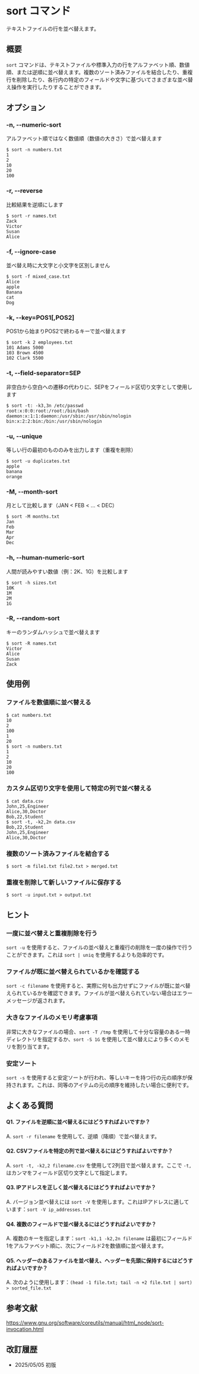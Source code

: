# sort コマンド

テキストファイルの行を並べ替えます。

## 概要

`sort` コマンドは、テキストファイルや標準入力の行をアルファベット順、数値順、または逆順に並べ替えます。複数のソート済みファイルを結合したり、重複行を削除したり、各行内の特定のフィールドや文字に基づいてさまざまな並べ替え操作を実行したりすることができます。

## オプション

### **-n, --numeric-sort**

アルファベット順ではなく数値順（数値の大きさ）で並べ替えます

```console
$ sort -n numbers.txt
1
2
10
20
100
```

### **-r, --reverse**

比較結果を逆順にします

```console
$ sort -r names.txt
Zack
Victor
Susan
Alice
```

### **-f, --ignore-case**

並べ替え時に大文字と小文字を区別しません

```console
$ sort -f mixed_case.txt
Alice
apple
Banana
cat
Dog
```

### **-k, --key=POS1[,POS2]**

POS1から始まりPOS2で終わるキーで並べ替えます

```console
$ sort -k 2 employees.txt
101 Adams 5000
103 Brown 4500
102 Clark 5500
```

### **-t, --field-separator=SEP**

非空白から空白への遷移の代わりに、SEPをフィールド区切り文字として使用します

```console
$ sort -t: -k3,3n /etc/passwd
root:x:0:0:root:/root:/bin/bash
daemon:x:1:1:daemon:/usr/sbin:/usr/sbin/nologin
bin:x:2:2:bin:/bin:/usr/sbin/nologin
```

### **-u, --unique**

等しい行の最初のもののみを出力します（重複を削除）

```console
$ sort -u duplicates.txt
apple
banana
orange
```

### **-M, --month-sort**

月として比較します（JAN < FEB < ... < DEC）

```console
$ sort -M months.txt
Jan
Feb
Mar
Apr
Dec
```

### **-h, --human-numeric-sort**

人間が読みやすい数値（例：2K、1G）を比較します

```console
$ sort -h sizes.txt
10K
1M
2M
1G
```

### **-R, --random-sort**

キーのランダムハッシュで並べ替えます

```console
$ sort -R names.txt
Victor
Alice
Susan
Zack
```

## 使用例

### ファイルを数値順に並べ替える

```console
$ cat numbers.txt
10
2
100
1
20
$ sort -n numbers.txt
1
2
10
20
100
```

### カスタム区切り文字を使用して特定の列で並べ替える

```console
$ cat data.csv
John,25,Engineer
Alice,30,Doctor
Bob,22,Student
$ sort -t, -k2,2n data.csv
Bob,22,Student
John,25,Engineer
Alice,30,Doctor
```

### 複数のソート済みファイルを結合する

```console
$ sort -m file1.txt file2.txt > merged.txt
```

### 重複を削除して新しいファイルに保存する

```console
$ sort -u input.txt > output.txt
```

## ヒント

### 一度に並べ替えと重複削除を行う
`sort -u` を使用すると、ファイルの並べ替えと重複行の削除を一度の操作で行うことができます。これは `sort | uniq` を使用するよりも効率的です。

### ファイルが既に並べ替えられているかを確認する
`sort -c filename` を使用すると、実際に何も出力せずにファイルが既に並べ替えられているかを確認できます。ファイルが並べ替えられていない場合はエラーメッセージが返されます。

### 大きなファイルのメモリ考慮事項
非常に大きなファイルの場合、`sort -T /tmp` を使用して十分な容量のある一時ディレクトリを指定するか、`sort -S 1G` を使用して並べ替えにより多くのメモリを割り当てます。

### 安定ソート
`sort -s` を使用すると安定ソートが行われ、等しいキーを持つ行の元の順序が保持されます。これは、同等のアイテムの元の順序を維持したい場合に便利です。

## よくある質問

#### Q1. ファイルを逆順に並べ替えるにはどうすればよいですか？
A. `sort -r filename` を使用して、逆順（降順）で並べ替えます。

#### Q2. CSVファイルを特定の列で並べ替えるにはどうすればよいですか？
A. `sort -t, -k2,2 filename.csv` を使用して2列目で並べ替えます。ここで `-t,` はカンマをフィールド区切り文字として指定します。

#### Q3. IPアドレスを正しく並べ替えるにはどうすればよいですか？
A. バージョン並べ替えには `sort -V` を使用します。これはIPアドレスに適しています：`sort -V ip_addresses.txt`

#### Q4. 複数のフィールドで並べ替えるにはどうすればよいですか？
A. 複数のキーを指定します：`sort -k1,1 -k2,2n filename` は最初にフィールド1をアルファベット順に、次にフィールド2を数値順に並べ替えます。

#### Q5. ヘッダーのあるファイルを並べ替え、ヘッダーを先頭に保持するにはどうすればよいですか？
A. 次のように使用します：`(head -1 file.txt; tail -n +2 file.txt | sort) > sorted_file.txt`

## 参考文献

https://www.gnu.org/software/coreutils/manual/html_node/sort-invocation.html

## 改訂履歴

- 2025/05/05 初版